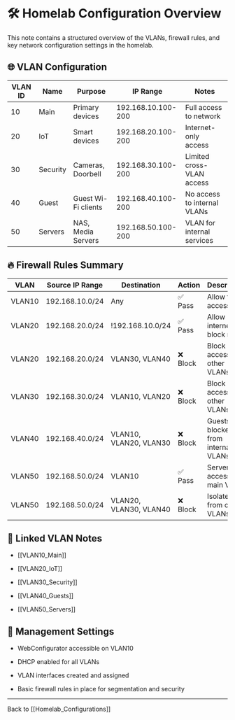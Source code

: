 # 🛠️ Homelab Configuration Overview

This note contains a structured overview of the VLANs, firewall rules, and key network configuration settings in the homelab.

## 🌐 VLAN Configuration

| VLAN ID | Name     | Purpose             | IP Range           | Notes                       |
| ------- | -------- | ------------------- | ------------------ | --------------------------- |
| 10      | Main     | Primary devices     | 192.168.10.100-200 | Full access to network      |
| 20      | IoT      | Smart devices       | 192.168.20.100-200 | Internet-only access        |
| 30      | Security | Cameras, Doorbell   | 192.168.30.100-200 | Limited cross-VLAN access   |
| 40      | Guest    | Guest Wi-Fi clients | 192.168.40.100-200 | No access to internal VLANs |
| 50      | Servers  | NAS, Media Servers  | 192.168.50.100-200 | VLAN for internal services  |

## 🔥 Firewall Rules Summary

| VLAN   | Source IP Range | Destination            | Action   | Description                        |
| ------ | --------------- | ---------------------- | -------- | ---------------------------------- |
| VLAN10 | 192.168.10.0/24 | Any                    | ✅ Pass  | Allow full access                  |
| VLAN20 | 192.168.20.0/24 | !192.168.10.0/24       | ✅ Pass  | Allow internet, block main         |
| VLAN20 | 192.168.20.0/24 | VLAN30, VLAN40         | ❌ Block | Block access to other VLANs        |
| VLAN30 | 192.168.30.0/24 | VLAN10, VLAN20         | ❌ Block | Block access to other VLANs        |
| VLAN40 | 192.168.40.0/24 | VLAN10, VLAN20, VLAN30 | ❌ Block | Guests blocked from internal VLANs |
| VLAN50 | 192.168.50.0/24 | VLAN10                 | ✅ Pass  | Servers can access main VLAN       |
| VLAN50 | 192.168.50.0/24 | VLAN20, VLAN30, VLAN40 | ❌ Block | Isolated from other VLANs          |

## 📁 Linked VLAN Notes

- [[VLAN10_Main]]
    
- [[VLAN20_IoT]]
    
- [[VLAN30_Security]]
    
- [[VLAN40_Guests]]
    
- [[VLAN50_Servers]]
    

## 🔧 Management Settings

- WebConfigurator accessible on VLAN10
    
- DHCP enabled for all VLANs
    
- VLAN interfaces created and assigned
    
- Basic firewall rules in place for segmentation and security
    

---

Back to [[Homelab_Configurations]]